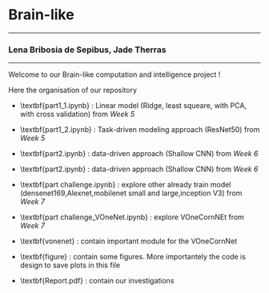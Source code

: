 # Brain-like

---
### Lena Bribosia de Sepibus, Jade Therras
---

Welcome to our Brain-like computation and intelligence project !

Here the organisation of our repository

* \textbf{part1_1.ipynb} : Linear model (Ridge, least squeare, with PCA, with cross validation) from _Week 5_
* \textbf{part1_2.ipynb} : Task-driven modeling approach (ResNet50) from _Week 5_
* \textbf{part2.ipynb} : data-driven approach (Shallow CNN) from _Week 6_
* \textbf{part2.ipynb} : data-driven approach (Shallow CNN) from _Week 6_
* \textbf{part challenge.ipynb} : explore other already train model (densenet169,Alexnet,mobilenet small and large,inception V3) from _Week 7_
* \textbf{part challenge_VOneNet.ipynb} : explore VOneCornNEt from _Week 7_

* \textbf{vonenet} : contain important module for the VOneCornNet
* \textbf{figure} : contain some figures. More importantely the code is design to save plots in this file
* \textbf{Report.pdf} : contain our investigations



